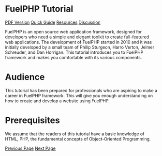 # FuelPHP Tutorial
[PDF Version](../fuelphp/fuelphp_pdf_version.md)
[Quick Guide](../fuelphp/fuelphp_quick_guide.md)
[Resources](../fuelphp/fuelphp_useful_resources.md)
[Discussion](../fuelphp/fuelphp_discussion.md)

FuelPHP is an open source web application framework, designed for developers who need a simple and elegant toolkit to create full-featured web applications. The development of FuelPHP started in 2010 and it was initially developed by a small team of Philip Sturgeon, Harro Verton, Jelmer Schreuder, and Dan Horrigan. This tutorial introduces you to FuelPHP framework and makes you comfortable with its various components.

# Audience
This tutorial has been prepared for professionals who are aspiring to make a career in FuelPHP framework. This will give you enough understanding on how to create and develop a website using FuelPHP.

# Prerequisites
We assume that the readers of this tutorial have a basic knowledge of HTML, PHP, the fundamental concepts of Object-Oriented Programming.


[Previous Page](../fuelphp/index.md) [Next Page](../fuelphp/fuelphp_introduction.md) 
